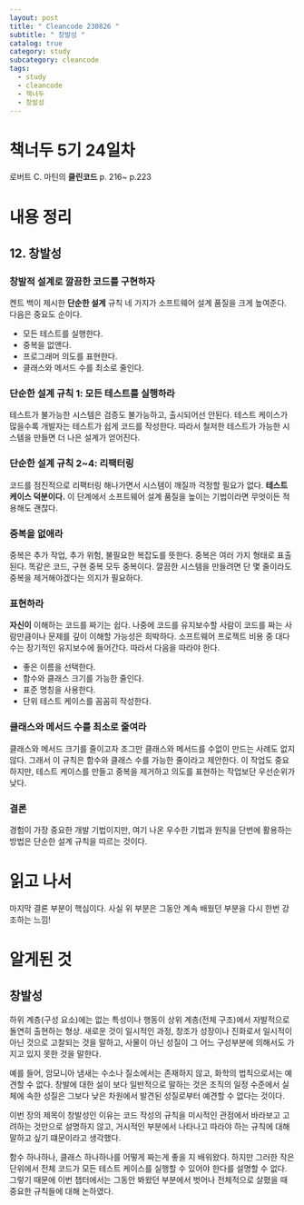 ```yaml
---
layout: post
title: " Cleancode 230826 "
subtitle: " 창발성 "
catalog: true
category: study
subcategory: cleancode
tags:
  - study
  - cleancode
  - 책너두
  - 창발성
---
```


# 책너두 5기 24일차

로버트 C. 마틴의 **클린코드** p. 216~ p.223

# 내용 정리

## 12. 창발성

### 창발적 설계로 깔끔한 코드를 구현하자

켄트 백이 제시한 **단순한 설계** 규칙 네 가지가 소프트웨어 설계 품질을 크게 높여준다. 다음은 중요도 순이다.

- 모든 테스트를 실행한다.
- 중복을 없앤다.
- 프로그래머 의도를 표현한다.
- 클래스와 메서드 수를 최소로 줄인다.

### 단순한 설계 규칙 1: 모든 테스트를 실행하라

테스트가 불가능한 시스템은 검증도 불가능하고, 출시되어선 안된다. 테스트 케이스가 많을수록 개발자는 테스트가 쉽게 코드를 작성한다. 따라서 철저한 테스트가 가능한 시스템을 만들면 더 나은 설계가 얻어진다.

### 단순한 설계 규칙 2~4: 리팩터링

코드를 점진적으로 리팩터링 해나가면서 시스템이 깨질까 걱정할 필요가 없다. **테스트 케이스 덕분이다.** 이 단계에서 소프트웨어 설계 품질을 높이는 기법이라면 무엇이든 적용해도 괜찮다.

### 중복을 없애라

중복은 추가 작업, 추가 위험, 불필요한 복잡도를 뜻한다. 중복은 여러 가지 형태로 표출된다. 똑같은 코드, 구현 중복 모두 중복이다. 깔끔한 시스템을 만들려면 단 몇 줄이라도 중복을 제거해야겠다는 의지가 필요하다.

### 표현하라

**자신이** 이해하는 코드를 짜기는 쉽다. 나중에 코드를 유지보수할 사람이 코드를 짜는 사람만큼이나 문제를 깊이 이해할 가능성은 희박하다. 소프트웨어 프로젝트 비용 중 대다수는 장기적인 유지보수에 들어간다. 따라서 다음을 따라야 한다.

- 좋은 이름을 선택한다.
- 함수와 클래스 크기를 가능한 줄인다.
- 표준 명칭을 사용한다.
- 단위 테스트 케이스를 꼼꼼히 작성한다.

### 클래스와 메서드 수를 최소로 줄여라

클래스와 메서드 크기를 줄이고자 조그만 클래스와 메서드를 수없이 만드는 사례도 없지 않다. 그래서 이 규칙은 함수와 클래스 수를 가능한 줄이라고 제안한다. 이 작업도 중요하지만, 테스트 케이스를 만들고 중복을 제거하고 의도를 표현하는 작업보단 우선순위가 낮다.

### 결론

경험이 가장 중요한 개발 기법이지만, 여기 나온 우수한 기법과 원칙을 단번에 활용하는 방법은 단순한 설계 규칙을 따르는 것이다.

# 읽고 나서

마지막 결론 부분이 핵심이다. 사실 위 부분은 그동안 계속 배웠던 부분을 다시 한번 강조하는 느낌!

# 알게된 것

## 창발성

하위 계층(구성 요소)에는 없는 특성이나 행동이 상위 계층(전체 구조)에서 자발적으로 돌연히 출현하는 형상. 새로운 것이 일시적인 과정, 창조가 성장이나 진화로서 일시적이 아닌 것으로 고찰되는 것을 말하고, 사물이 아닌 성질이 그 어느 구성부분에 의해서도 가지고 있지 못한 것을 말한다.

예를 들어, 암모니아 냄새는 수소나 질소에서는 존재하지 않고, 화학의 법칙으로서는 예견할 수 없다. 창발에 대한 설이 보다 일반적으로 말하는 것은 조직의 일정 수준에서 실체에 속한 성질은 그보다 낮은 차원에서 발견된 성질로부터 예견할 수 없다는 것이다.

이번 장의 제목이 창발성인 이유는 코드 작성의 규칙을 미시적인 관점에서 바라보고 고려하는 것만으로 설명하지 않고, 거시적인 부분에서 나타나고 따라야 하는 규칙에 대해 말하고 싶기 떄문이라고 생각했다.

함수 하나하나, 클래스 하나하나를 어떻게 짜는게 좋을 지 배워왔다. 하지만 그러한 작은 단위에서 전체 코드가 모든 테스트 케이스를 실행할 수 있어야 한다를 설명할 수 없다. 그렇기 때문에 이번 챕터에서는 그동안 봐왔던 부분에서 벗어나 전체적으로 살폈을 때 중요한 규칙들에 대해 논하였다.
